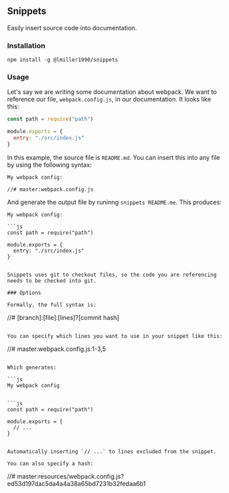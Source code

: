 ## Snippets

Easily insert source code into documentation.

### Installation

```
npm install -g @lmiller1990/snippets
```

### Usage

Let's say we are writing some documentation about webpack. We want to reference our file, `webpack.config.js`, in our documentation. It looks like this:

```js
const path = require("path")

module.exports = {
  entry: "./src/index.js"
}
```

In this example, the source file is `README.md`. You can insert this into any file by using the following syntax:

```
My webpack config:

//# master:webpack.config.js
```

And generate the output file by runinng `snippets README.me`. This produces:

``` 
My webpack config:

```js
const path = require("path")

module.exports = {
  entry: "./src/index.js"
}
```
```

Snippets uses git to checkout files, so the code you are referencing needs to be checked into git.

### Options

Formally, the full syntax is:

```
//# [branch]:[file]:[lines]?[commit hash]
```

You can specify which lines you want to use in your snippet like this:

```
//# master:webpack.config.js:1-3,5
```

Which generates:

```js
My webpack config


```js
const path = require("path")

module.exports = {
  // ...
}
```
```

Automatically inserting `// ...` to lines excluded from the snippet.

You can also specify a hash:

```
//# master:resources/webpack.config.js?ed53d197dac5da4a4a38a65bd7231b32fedaa6b1
```
